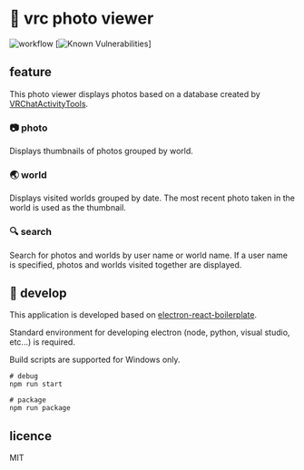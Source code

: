 # :blue_book: vrc photo viewer

![workflow](https://github.com/vayacico/app-viewer-vrc-photo2/actions/workflows/commit.yml/badge.svg)
[![Known Vulnerabilities](https://snyk.io/test/github/vayacico/vrc-photo-viewer/badge.svg)]

## feature

This photo viewer displays photos based on a database created
by [VRChatActivityTools](https://booth.pm/ja/items/1690568).

### :camera: photo

Displays thumbnails of photos grouped by world.

### :earth_asia: world

Displays visited worlds grouped by date. The most recent photo taken in the world is used as the thumbnail.

### :mag: search

Search for photos and worlds by user name or world name. If a user name is specified, photos and worlds visited together
are displayed.

## :construction_worker: develop

This application is developed based on [electron-react-boilerplate](https://electron-react-boilerplate.js.org).

Standard environment for developing electron (node, python, visual studio, etc...) is required.

Build scripts are supported for Windows only.

```
# debug
npm run start

# package
npm run package
```

## licence

MIT
